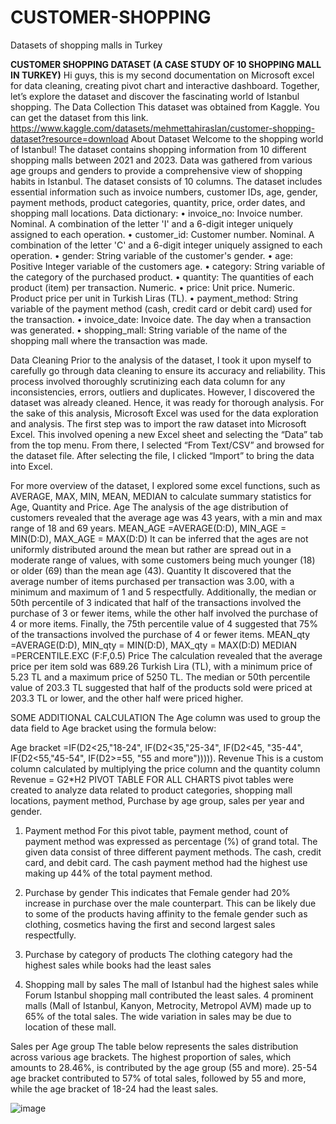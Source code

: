 # CUSTOMER-SHOPPING
Datasets of shopping malls in Turkey


**CUSTOMER SHOPPING DATASET (A CASE STUDY OF 10 SHOPPING MALL IN TURKEY)**
Hi guys, this is my second documentation on Microsoft excel for data cleaning, creating pivot chart and interactive dashboard. Together, let’s explore the dataset and discover the fascinating world of Istanbul shopping.
The Data Collection
This dataset was obtained from Kaggle. You can get the dataset from this link.
https://www.kaggle.com/datasets/mehmettahiraslan/customer-shopping-dataset?resource=download
About Dataset
Welcome to the shopping world of Istanbul! The dataset contains shopping information from 10 different shopping malls between 2021 and 2023. Data was gathered from various age groups and genders to provide a comprehensive view of shopping habits in Istanbul. The dataset consists of 10 columns. The dataset includes essential information such as invoice numbers, customer IDs, age, gender, payment methods, product categories, quantity, price, order dates, and shopping mall locations. 
Data dictionary:
•	invoice_no: Invoice number. Nominal. A combination of the letter 'I' and a 6-digit integer uniquely assigned to each operation.
•	customer_id: Customer number. Nominal. A combination of the letter 'C' and a 6-digit integer uniquely assigned to each operation.
•	gender: String variable of the customer's gender.
•	age: Positive Integer variable of the customers age.
•	category: String variable of the category of the purchased product.
•	quantity: The quantities of each product (item) per transaction. Numeric.
•	price: Unit price. Numeric. Product price per unit in Turkish Liras (TL).
•	payment_method: String variable of the payment method (cash, credit card or debit card) used for the transaction.
•	invoice_date: Invoice date. The day when a transaction was generated.
•	shopping_mall: String variable of the name of the shopping mall where the transaction was made.

Data Cleaning
Prior to the analysis of the dataset, I took it upon myself to carefully go through data cleaning to ensure its accuracy and reliability. This process involved thoroughly scrutinizing each data column for any inconsistencies, errors, outliers and duplicates.
However, I discovered the dataset was already cleaned. Hence, it was ready for thorough analysis. For the sake of this analysis, Microsoft Excel was used for the data exploration and analysis.
The first step was to import the raw dataset into Microsoft Excel. This involved opening a new Excel sheet and selecting the “Data” tab from the top menu. From there, I selected “From Text/CSV” and browsed for the dataset file. After selecting the file, I clicked “Import” to bring the data into Excel.

For more overview of the dataset, I explored some excel functions, such as AVERAGE, MAX, MIN, MEAN, MEDIAN to calculate summary statistics for Age, Quantity and Price.
Age
The analysis of the age distribution of customers revealed that the average age was 43 years, with a min and max range of 18 and 69 years. 
MEAN_AGE =AVERAGE(D:D), MIN_AGE = MIN(D:D), MAX_AGE = MAX(D:D)
It can be inferred that the ages are not uniformly distributed around the mean but rather are spread out in a moderate range of values, with some customers being much younger (18) or older (69) than the mean age (43).
Quantity
It discovered that the average number of items purchased per transaction was 3.00, with a minimum and maximum of 1 and 5 respectfully. Additionally, the median or 50th percentile of 3 indicated that half of the transactions involved the purchase of 3 or fewer items, while the other half involved the purchase of 4 or more items. Finally, the 75th percentile value of 4 suggested that 75% of the transactions involved the purchase of 4 or fewer items.
MEAN_qty =AVERAGE(D:D), MIN_qty = MIN(D:D), MAX_qty = MAX(D:D)
MEDIAN =PERCENTILE.EXC (F:F,0.5)
Price
The calculation revealed that the average price per item sold was 689.26 Turkish Lira (TL), with a minimum price of 5.23 TL and a maximum price of 5250 TL. The median or 50th percentile value of 203.3 TL suggested that half of the products sold were priced at 203.3 TL or lower, and the other half were priced higher. 

SOME ADDITIONAL CALCULATION
The Age column was used to group the data field to Age bracket using the formula below:

Age bracket =IF(D2<25,"18-24", IF(D2<35,"25-34", IF(D2<45, "35-44", IF(D2<55,"45-54", IF(D2>=55, "55 and more"))))).
Revenue
This is a custom column calculated by multiplying the price column and the quantity column
Revenue = G2*H2
PIVOT TABLE FOR ALL CHARTS
pivot tables were created to analyze data related to product categories, shopping mall locations, payment method, Purchase by age group, sales per year and gender.

1.	Payment method
For this pivot table, payment method, count of payment method was expressed as percentage (%) of grand total. The given data consist of three different payment methods. The cash, credit card, and debit card. The cash payment method had the highest use making up 44% of the total payment method.

2.	Purchase by gender
This indicates that Female gender had 20% increase in purchase over the male counterpart. This can be likely due to some of the products having affinity to the female gender such as clothing, cosmetics having the first and second largest sales respectfully.

3.	Purchase by category of products
The clothing category had the highest sales while books had the least sales


4.	Shopping mall by sales
The mall of Istanbul had the highest sales while Forum Istanbul shopping mall contributed the least sales.
4 prominent malls (Mall of Istanbul, Kanyon, Metrocity, Metropol AVM) made up to 65% of the total sales. The wide variation in sales may be due to location of these mall.

Sales per Age group
The table below represents the sales distribution across various age brackets. The highest proportion of sales, which amounts to 28.46%, is contributed by the age group (55 and more).
25-54 age bracket contributed to 57% of total sales, followed by 55 and more, while the age bracket of 18-24 had the least sales.

![image](https://github.com/jaybee30/CUSTOMER-SHOPPING/assets/106179938/35e8a740-f981-4da5-b190-6e7183279b09)
